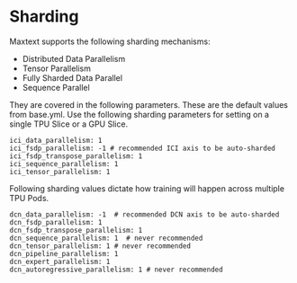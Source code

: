 # Sharding

Maxtext supports the following sharding mechanisms:

- Distributed Data Parallelism
- Tensor Parallelism
- Fully Sharded Data Parallel
- Sequence Parallel

They are covered in the following parameters. These are the default values from base.yml. Use the following sharding parameters for setting on a single TPU Slice or a GPU Slice.

```
ici_data_parallelism: 1
ici_fsdp_parallelism: -1 # recommended ICI axis to be auto-sharded
ici_fsdp_transpose_parallelism: 1
ici_sequence_parallelism: 1
ici_tensor_parallelism: 1
```

Following sharding values dictate how training will happen across multiple TPU Pods.

```
dcn_data_parallelism: -1  # recommended DCN axis to be auto-sharded
dcn_fsdp_parallelism: 1
dcn_fsdp_transpose_parallelism: 1
dcn_sequence_parallelism: 1  # never recommended
dcn_tensor_parallelism: 1 # never recommended
dcn_pipeline_parallelism: 1
dcn_expert_parallelism: 1
dcn_autoregressive_parallelism: 1 # never recommended
```
